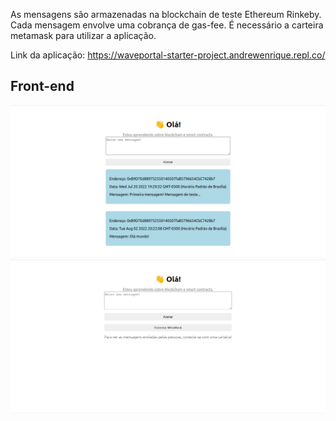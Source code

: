 As mensagens são armazenadas na blockchain de teste Ethereum Rinkeby. Cada mensagem envolve uma cobrança de gas-fee. É necessário a carteira metamask para utilizar a aplicação.

Link da aplicação: https://waveportal-starter-project.andrewenrique.repl.co/

## Front-end
![Front-end 1](resources/front-end1.png)
![Front-end 1](resources/front-end2.png)

